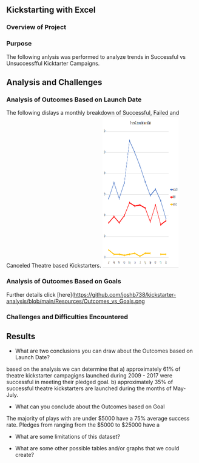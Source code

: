 ## Kickstarting with Excel

### Overview of Project

### Purpose
The following anlysis was performed to analyze trends in Successful vs Unsuccessfful Kicktarter Campaigns.

## Analysis and Challenges

### Analysis of Outcomes Based on Launch Date
The following dislays a monthly breakdown of Successful, Failed and Canceled Theatre based Kickstarters.
<img src= "https://github.com/joshb738/kickstarter-analysis/blob/main/Resources/Theater_Outcomes_vs_Launch.png" width="200" height="400" /> 

### Analysis of Outcomes Based on Goals

Further details click [here](https://github.com/joshb738/kickstarter-analysis/blob/main/Resources/Outcomes_vs_Goals.png

### Challenges and Difficulties Encountered

## Results

- What are two conclusions you can draw about the Outcomes based on Launch Date?

based on the analysis we can determine that 
a) approximately 61% of theatre kickstarter campagigns launched during 2009 - 2017 were successful in meeting their pledged goal. 
b) approximately 35% of successful theatre kickstarters are launched during the months of May- July. 

- What can you conclude about the Outcomes based on Goal

The majority of plays with  are under $5000 have a 75% average success rate. Pledges from ranging from the $5000 to $25000  have a

- What are some limitations of this dataset?

- What are some other possible tables and/or graphs that we could create?
